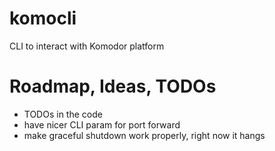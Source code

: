 # komocli
CLI to interact with Komodor platform

# Roadmap, Ideas, TODOs

- TODOs in the code
- have nicer CLI param for port forward
- make graceful shutdown work properly, right now it hangs